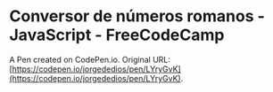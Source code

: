 # Conversor de números romanos - JavaScript - FreeCodeCamp

A Pen created on CodePen.io. Original URL: [https://codepen.io/jorgededios/pen/LYryGvK](https://codepen.io/jorgededios/pen/LYryGvK).

